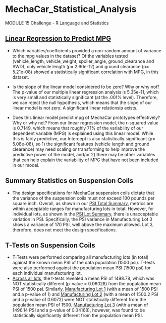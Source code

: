 # MechaCar_Statistical_Analysis
MODULE 15 Challenge - R Language and Statistics


## [Linear Regression to Predict MPG](Images/1_lmSummary.png)

  - Which variables/coefficients provided a non-random amount of variance to the mpg values in the dataset?
      Of the variables tested (vehicle_length, vehicle_weight, spoiler_angle, ground_clearance and AWD), only vehicle length (p= 2.60e-12) and ground clearance (p= 5.21e-08) showed a statistically significant correlation with MPG, in this dataset.
      
  
  - Is the slope of the linear model considered to be zero? Why or why not?
      The p-value of our multiple linear regression analysis is 5.35e-11, which is very small and statistically significant (at the .001% level).  Therefore, we can reject the null hypothesis, which means that the slope of our linear model is not zero.  A significant linear relationsip exists.
  
  - Does this linear model predict mpg of MechaCar prototypes effectively? Why or why not?
      From our linear regression model, the r-squared value is 0.7149, which means that roughly 71% of the variablilty of our dependent variable (MPG) is explained using this linear model.  While this is fairly predictive, our Intercept is also statistically significant (p= 5.08e-08), so 1) the significant features (vehicle length and ground clearance) may need scaling or transforming to help improve the predictive power of the model, and/or 2) there may be other variables that can help explain the variability of MPG that have not been included in our model.


## Summary Statistics on Suspension Coils

   - The design specifications for MechaCar suspension coils dictate that the variance of the suspension coils must not exceed 100 pounds per square inch.  Overall, as shown in our [PSI Total Summary](Images/2_total_summary.png), metrics are within acceptable ranges for manufacturing lots in total.  However, for individual lots, as shown in the [PSI Lot Summary](Images/2_lot_summary.png), there is unacceptable variation in PSI.  Specifically, the PSI variance in Manufacturing Lot 3 shows a variance of 170 PSI, well above the maximum allowed.  Lot 3, therefore, does not meet the design specifications.


## T-Tests on Suspension Coils

   - T-Tests were performed comparing all manufacturing lots (in total) against the known mean PSI of the data population (1500 psi).  T-tests were also performed against the population mean PSI (1500 psi) for each individual manufacturing lot.
   - [Across all lots](Images/3_all_lots.png), the t-tests revealed a mean PSI of 1498.78, which was NOT statistically different (p-value = 0.06028) from the population mean PSI of 1500 psi.   Similarly, [Manufacturing Lot 1](Images/3_Lot1.png) (with a mean of 1500 PSI and a p-value of 1) and [Manufacturing Lot 2](Images/3_Lot2.png) (with a mean of 1500.2 PSI and a p-value of 0.6072) were NOT statistically different from the population mean PSI of 1500.  [Manufacturing Lot 3](Images/3_Lot3.png) (with a mean of 1496.14 PSI and a p-value of 0.04168), however, was found to be statistically significantly different from the population mean PSI.  
  
  

